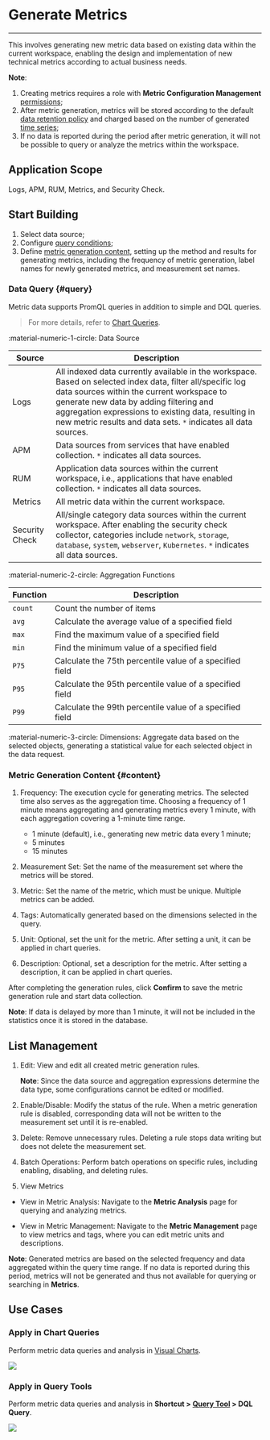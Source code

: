 # Generate Metrics
---

This involves generating new metric data based on existing data within the current workspace, enabling the design and implementation of new technical metrics according to actual business needs.

**Note**:

1. Creating metrics requires a role with **Metric Configuration Management** [permissions](../management/role-list.md);
2. After metric generation, metrics will be stored according to the default [data retention policy](../billing-method/data-storage.md) and charged based on the number of generated [time series](../billing-method/billing-item.md#timeline);
3. If no data is reported during the period after metric generation, it will not be possible to query or analyze the metrics within the workspace.

## Application Scope

Logs, APM, RUM, Metrics, and Security Check.

## Start Building

1. Select data source;
2. Configure [query conditions](#query);
3. Define [metric generation content](#content), setting up the method and results for generating metrics, including the frequency of metric generation, label names for newly generated metrics, and measurement set names.

### Data Query {#query}

Metric data supports PromQL queries in addition to simple and DQL queries.

> For more details, refer to [Chart Queries](../scene/visual-chart/chart-query.md).

:material-numeric-1-circle: Data Source


| Source | Description |
| --- | --- |
| Logs | All indexed data currently available in the workspace. Based on selected index data, filter all/specific log data sources within the current workspace to generate new data by adding filtering and aggregation expressions to existing data, resulting in new metric results and data sets. `*` indicates all data sources. |
| APM | Data sources from services that have enabled collection. `*` indicates all data sources. |
| RUM | Application data sources within the current workspace, i.e., applications that have enabled collection. `*` indicates all data sources. |
| Metrics | All metric data within the current workspace. |
| Security Check | All/single category data sources within the current workspace. After enabling the security check collector, categories include `network`, `storage`, `database`, `system`, `webserver`, `Kubernetes`. `*` indicates all data sources. |

:material-numeric-2-circle: Aggregation Functions

| Function | Description |
| --- | --- |
| `count` | Count the number of items |
| `avg` | Calculate the average value of a specified field |
| `max` | Find the maximum value of a specified field |
| `min` | Find the minimum value of a specified field |
| `P75` | Calculate the 75th percentile value of a specified field |
| `P95` | Calculate the 95th percentile value of a specified field |
| `P99` | Calculate the 99th percentile value of a specified field |

:material-numeric-3-circle: Dimensions: Aggregate data based on the selected objects, generating a statistical value for each selected object in the data request.

### Metric Generation Content {#content}

1. Frequency: The execution cycle for generating metrics. The selected time also serves as the aggregation time. Choosing a frequency of 1 minute means aggregating and generating metrics every 1 minute, with each aggregation covering a 1-minute time range.

    - 1 minute (default), i.e., generating new metric data every 1 minute;
    - 5 minutes
    - 15 minutes

2. Measurement Set: Set the name of the measurement set where the metrics will be stored.

3. Metric: Set the name of the metric, which must be unique. Multiple metrics can be added.

4. Tags: Automatically generated based on the dimensions selected in the query.

5. Unit: Optional, set the unit for the metric. After setting a unit, it can be applied in chart queries.

6. Description: Optional, set a description for the metric. After setting a description, it can be applied in chart queries.

After completing the generation rules, click **Confirm** to save the metric generation rule and start data collection.

**Note**: If data is delayed by more than 1 minute, it will not be included in the statistics once it is stored in the database.

<!--

2. Time Range: Based on the selected frequency as the time interval, the default chart query is 6 hours, showing the effect of data statistics within 6 hours; when modifying the frequency >= 1 hour, the query time range is fixed at 7 days.
-->

## List Management

1. Edit: View and edit all created metric generation rules.

    **Note**: Since the data source and aggregation expressions determine the data type, some configurations cannot be edited or modified.

2. Enable/Disable: Modify the status of the rule. When a metric generation rule is disabled, corresponding data will not be written to the measurement set until it is re-enabled.

3. Delete: Remove unnecessary rules. Deleting a rule stops data writing but does not delete the measurement set.

4. Batch Operations: Perform batch operations on specific rules, including enabling, disabling, and deleting rules.

5. View Metrics

- View in Metric Analysis: Navigate to the **Metric Analysis** page for querying and analyzing metrics.

- View in Metric Management: Navigate to the **Metric Management** page to view metrics and tags, where you can edit metric units and descriptions.

**Note**: Generated metrics are based on the selected frequency and data aggregated within the query time range. If no data is reported during this period, metrics will not be generated and thus not available for querying or searching in **Metrics**.

## Use Cases

### Apply in Chart Queries

Perform metric data queries and analysis in [Visual Charts](../scene/visual-chart/chart-query.md).

![](img/generate_metrics.png)

### Apply in Query Tools

Perform metric data queries and analysis in **Shortcut > [Query Tool](../dql/query.md) > DQL Query**.

![](img/generate_metrics_1.png)
